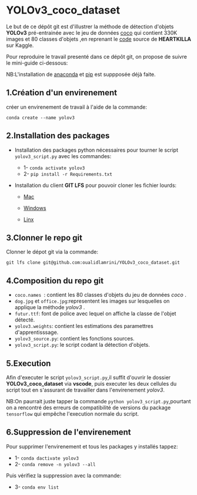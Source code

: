 # YOLOv3_coco_dataset

Le but de ce dépôt git est d'illustrer la méthode de détection d'objets **YOLOv3**  pré-entrainée avec le jeu de données [coco](https://cocodataset.org/#home) qui contient 330K images et 80 classes d'objets ,en reprenant le [code](https://www.kaggle.com/code/aruchomu/yolo-v3-object-détection-in-tensorflow)  source de **HEARTKILLA** sur Kaggle.

Pour reproduire le travail presenté dans ce dépôt  git, on propose de suivre le mini-guide ci-dessous:

NB:L'installation de [anaconda](https://www.anaconda.com/download/) et [pip](https://pip.pypa.io/en/stable/installation/) est suppposée déjà faite. 

## 1.Création d'un envirenement 

créer un envirenement de travail à l'aide de la commande:

`conda create --name yolov3`

## 2.Installation des packages 

- Installation des packages python nécessaires pour tourner le script `yolov3_script.py` avec les commandes:
    - 1- `conda activate yolov3`
    - 2- `pip install -r Requirements.txt`

- Installation du client **GIT LFS** pour pouvoir cloner les fichier lourds:

    - [Mac](https://docs.github.com/en/repositories/working-with-files/managing-large-files/installing-git-large-file-storage) 

    - [Windows](https://docs.github.com/en/repositories/working-with-files/managing-large-files/installing-git-large-file-storage?platform=windows) 

    - [Linx](https://docs.github.com/en/repositories/working-with-files/managing-large-files/installing-git-large-file-storage?platform=linux) 


## 3.Clonner le repo git 

Clonner le dépot git via la commande: 

`git lfs clone git@github.com:oualidlamrini/YOLOv3_coco_dataset.git`


## 4.Composition du repo git

- `coco.names `: contient les 80 classes d'objets du jeu de données *coco* .
- `dog.jpg` et `office.jpg`:representent les images sur lesquelles on applique la méthode *yolov3* .
- `futur.ttf`: font de police avec lequel on affiche la classe de l'objet détecté.
- `yolov3.weights`: contient les estimations des paramettres d'apprentisssage.
- `yolov3_source.py`: contient les fonctions sources.
- `yolov3_script.py`: le script codant la détection d'objets.

## 5.Execution 
Afin d'executer le script `yolov3_script.py`,il suffit d'ouvrir le dossier **YOLOv3_coco_dataset** via **vscode**, puis executer les deux cellules du script tout en s'assurant de travailler dans l'envirenement *yolov3*.

NB:On paurrait juste tapper la commande `python yolov3_script.py`,pourtant on a rencontré des erreurs de compatibilité de versions du package `tensorflow` qui empêche l'execution normale du script.

## 6.Suppression de l'envirenement

Pour supprimer l'envirenement et tous les packages y installés tappez:
- 1- `conda dactivate yolov3` 
- 2- `conda remove -n yolov3 --all`
  
Puis vérifiez la suppression avec la commande: 

- 3- `conda env list` 


